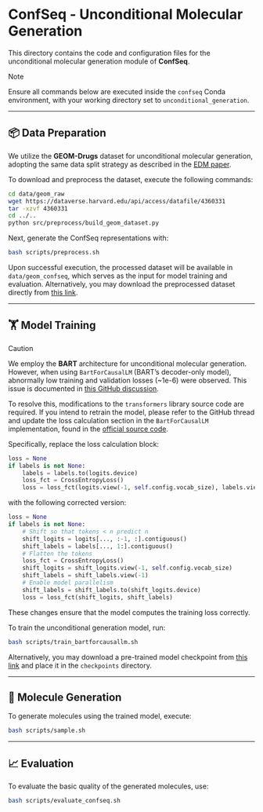 # ConfSeq - Unconditional Molecular Generation

This directory contains the code and configuration files for the unconditional molecular generation module of **ConfSeq**.

> [!Note]
> Ensure all commands below are executed inside the `confseq` Conda environment, with your working directory set to `unconditional_generation`.

---

## 📦 Data Preparation

We utilize the **GEOM-Drugs** dataset for unconditional molecular generation, adopting the same data split strategy as described in the [EDM paper](https://arxiv.org/abs/2203.17003).

To download and preprocess the dataset, execute the following commands:

```bash
cd data/geom_raw
wget https://dataverse.harvard.edu/api/access/datafile/4360331
tar -xzvf 4360331
cd ../..
python src/preprocess/build_geom_dataset.py
```

Next, generate the ConfSeq representations with:

```bash
bash scripts/preprocess.sh
```

Upon successful execution, the processed dataset will be available in `data/geom_confseq`, which serves as the input for model training and evaluation. Alternatively, you may download the preprocessed dataset directly from [this link](mylink).

---

## 🏋️ Model Training

> [!CAUTION]
> We employ the **BART** architecture for unconditional molecular generation. However, when using `BartForCausalLM` (BART’s decoder-only model), abnormally low training and validation losses (\~1e-6) were observed. This issue is documented in [this GitHub discussion](https://github.com/huggingface/transformers/issues/27517).
>
> To resolve this, modifications to the `transformers` library source code are required. If you intend to retrain the model, please refer to the GitHub thread and update the loss calculation section in the `BartForCausalLM` implementation, found in the [official source code](https://github.com/huggingface/transformers/blob/main/src/transformers/models/bart/modeling_bart.py).
>
> Specifically, replace the loss calculation block:
>
> ```python
> loss = None
> if labels is not None:
>     labels = labels.to(logits.device)
>     loss_fct = CrossEntropyLoss()
>     loss = loss_fct(logits.view(-1, self.config.vocab_size), labels.view(-1))
> ```
>
> with the following corrected version:
>
> ```python
> loss = None
> if labels is not None:
>     # Shift so that tokens < n predict n
>     shift_logits = logits[..., :-1, :].contiguous()
>     shift_labels = labels[..., 1:].contiguous()
>     # Flatten the tokens
>     loss_fct = CrossEntropyLoss()
>     shift_logits = shift_logits.view(-1, self.config.vocab_size)
>     shift_labels = shift_labels.view(-1)
>     # Enable model parallelism
>     shift_labels = shift_labels.to(shift_logits.device)
>     loss = loss_fct(shift_logits, shift_labels)
> ```
>
> These changes ensure that the model computes the training loss correctly.

To train the unconditional generation model, run:

```bash
bash scripts/train_bartforcausallm.sh
```

Alternatively, you may download a pre-trained model checkpoint from [this link](mylink) and place it in the `checkpoints` directory.

---

## 🔬 Molecule Generation

To generate molecules using the trained model, execute:

```bash
bash scripts/sample.sh
```

---

## 📈 Evaluation

To evaluate the basic quality of the generated molecules, use:

```bash
bash scripts/evaluate_confseq.sh
```

